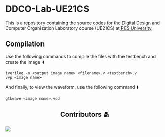 # DDCO-Lab-UE21CS

<p>This is a repository containing the source codes for the Digital Design and Computer Organization Laboratory course (UE21CS) at<a href = "https://pes.edu"> PES University </a></p>

## Compilation
Use the following commands to compile the files with the testbench and create the image ⬇️

```
iverilog -o <output image name> <filename>.v <testbench>.v
vvp <image name>
```

And finally, to view the waveform, use the following command ⬇️

```
gtkwave <image name>.vcd
```

<h2 align="center"><b>Contributors 🫂</b></h2>
<a href="https://github.com/VishalS-HK/DDCO-Lab-UE21CS251A/graphs/contributors">
  <img src="https://contrib.rocks/image?repo=VishalS-HK/DDCO-Lab-UE21CS251A" />
</a>
